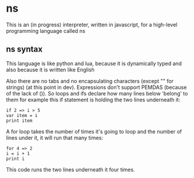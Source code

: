 # ns

 This is an (in progress) interpreter, written in javascript, for a high-level programming language called ns

## ns syntax

This language is like python and lua, because it is dynamically typed and also because it is written like English

Also there are no tabs and no encapsulating characters (except "" for strings) (at this point in dev). Expressions don't support PEMDAS (because of the lack of ()). So loops and ifs declare how many lines below 'belong' to them for example this if statement is holding the two lines underneath it:

```
if 2 => i > 5
var item = i
print item
```

A for loop takes the number of times it's going to loop and the number of lines under it, it will run that many times:

```
for 4 => 2
i = i + 1
print i
```

This code runs the two lines underneath it four times.